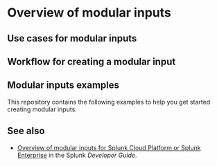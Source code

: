 # Overview of modular inputs

## Use cases for modular inputs

## Workflow for creating a modular input

## Modular inputs examples

This repository contains the following examples to help you get started creating modular inputs.

## See also

* [Overview of modular inputs for Splunk Cloud Platform or Splunk Enterprise](https://dev.splunk.com/enterprise/docs/developapps/manageknowledge/custominputs/modinputsoverview) in the Splunk *Developer Guide*.
